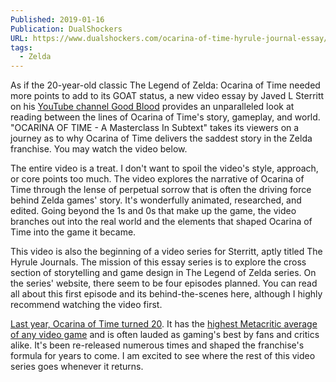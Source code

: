```yaml
---
Published: 2019-01-16
Publication: DualShockers
URL: https://www.dualshockers.com/ocarina-of-time-hyrule-journal-essay/
tags:
  - Zelda
---
```

As if the 20-year-old classic The Legend of Zelda: Ocarina of Time needed more points to add to its GOAT status, a new video essay by Javed L Sterritt on his [YouTube channel Good Blood](https://www.youtube.com/channel/UC55OV4HSSKJEthG4ulsKkyw/featured) provides an unparalleled look at reading between the lines of Ocarina of Time's story, gameplay, and world. "OCARINA OF TIME - A Masterclass In Subtext" takes its viewers on a journey as to why Ocarina of Time delivers the saddest story in the Zelda franchise. You may watch the video below.

The entire video is a treat. I don't want to spoil the video's style, approach, or core points too much. The video explores the narrative of Ocarina of Time through the lense of perpetual sorrow that is often the driving force behind Zelda games' story. It's wonderfully animated, researched, and edited. Going beyond the 1s and 0s that make up the game, the video branches out into the real world and the elements that shaped Ocarina of Time into the game it became.

This video is also the beginning of a video series for Sterritt, aptly titled The Hyrule Journals. The mission of this essay series is to explore the cross section of storytelling and game design in The Legend of Zelda series. On the series' website, there seem to be four episodes planned. You can read all about this first episode and its behind-the-scenes here, although I highly recommend watching the video first.

[Last year, Ocarina of Time turned 20](https://www.dualshockers.com/drop-in-drop-out-episode-4-ocarina-of-time/). It has the [highest Metacritic average of any video game](https://www.metacritic.com/browse/games/score/metascore/all/all/filtered) and is often lauded as gaming's best by fans and critics alike. It's been re-released numerous times and shaped the franchise's formula for years to come. I am excited to see where the rest of this video series goes whenever it returns.